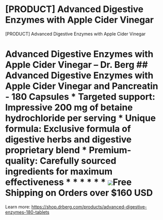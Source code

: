 # [PRODUCT] Advanced Digestive Enzymes with Apple Cider Vinegar

[PRODUCT] Advanced Digestive Enzymes with Apple Cider Vinegar
# Advanced Digestive Enzymes with Apple Cider Vinegar – Dr. Berg ## Advanced Digestive Enzymes with Apple Cider Vinegar and Pancreatin - 180 Capsules * **Targeted support:** Impressive 200 mg of betaine hydrochloride per serving * **Unique formula:** Exclusive formula of digestive herbs and digestive proprietary blend * **Premium-quality:** Carefully sourced ingredients for maximum effectiveness * * * * * * ![](https://shop.drberg.com/cdn/shop/files/free-shipping-truck-icon.png?v=17164945451504368884)Free Shipping on Orders over $160 USD
Learn more: https://shop.drberg.com/products/advanced-digestive-enzymes-180-tablets

